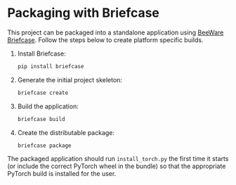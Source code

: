 # Packaging with Briefcase

This project can be packaged into a standalone application using [BeeWare Briefcase](https://briefcase.readthedocs.io/).
Follow the steps below to create platform specific builds.

1. Install Briefcase:
   ```bash
   pip install briefcase
   ```
2. Generate the initial project skeleton:
   ```bash
   briefcase create
   ```
3. Build the application:
   ```bash
   briefcase build
   ```
4. Create the distributable package:
   ```bash
   briefcase package
   ```

The packaged application should run `install_torch.py` the first time it starts (or include the correct PyTorch wheel in the bundle) so that the appropriate PyTorch build is installed for the user.
